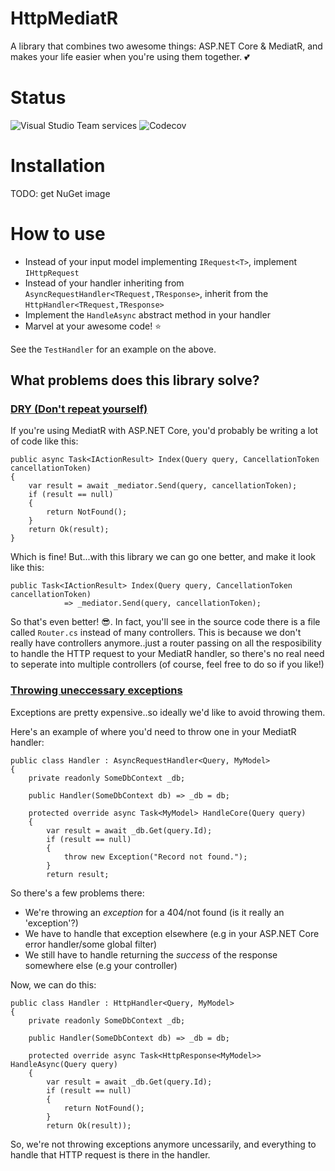 # HttpMediatR
A library that combines two awesome things: ASP.NET Core & MediatR, and makes your life easier when you're using them together. :two_hearts:

# Status
![Visual Studio Team services](https://img.shields.io/vso/build/rpm1984/b191ce56-b252-49c8-bba2-23e75b32ab0b/3.svg?style=plastic) ![Codecov](https://img.shields.io/codecov/c/github/RPM1984/HttpMediatR.svg?style=plastic)

# Installation
TODO: get NuGet image

# How to use
- Instead of your input model implementing `IRequest<T>`, implement `IHttpRequest`
- Instead of your handler inheriting from `AsyncRequestHandler<TRequest,TResponse>`, inherit from the `HttpHandler<TRequest,TResponse>`
- Implement the `HandleAsync` abstract method in your handler
- Marvel at your awesome code! :star:

See the `TestHandler` for an example on the above.

## What problems does this library solve?
### [DRY (Don't repeat yourself)](https://en.wikipedia.org/wiki/Don%27t_repeat_yourself)
If you're using MediatR with ASP.NET Core, you'd probably be writing a lot of code like this:
```
public async Task<IActionResult> Index(Query query, CancellationToken cancellationToken)
{
    var result = await _mediator.Send(query, cancellationToken);
    if (result == null)
    {
        return NotFound();
    }
    return Ok(result);
}
```

Which is fine! But...with this library we can go one better, and make it look like this:
```
public Task<IActionResult> Index(Query query, CancellationToken cancellationToken)
            => _mediator.Send(query, cancellationToken);
```

So that's even better! :sunglasses:. 
In fact, you'll see in the source code there is a file called `Router.cs` instead of many controllers. This is because we don't really have controllers anymore..just a router passing on all the resposibility to handle the HTTP request to your MediatR handler, so there's no real need to seperate into multiple controllers (of course, feel free to do so if you like!)

### [Throwing uneccessary exceptions](http://jonskeet.uk/csharp/exceptions.html)
Exceptions are pretty expensive..so ideally we'd like to avoid throwing them.

Here's an example of where you'd need to throw one in your MediatR handler:
```
public class Handler : AsyncRequestHandler<Query, MyModel>
{
    private readonly SomeDbContext _db;

    public Handler(SomeDbContext db) => _db = db;

    protected override async Task<MyModel> HandleCore(Query query)
    {
        var result = await _db.Get(query.Id);
        if (result == null)
        {
            throw new Exception("Record not found.");
        }
        return result;
```

So there's a few problems there:
- We're throwing an _exception_ for a 404/not found (is it really an 'exception'?)
- We have to handle that exception elsewhere (e.g in your ASP.NET Core error handler/some global filter)
- We still have to handle returning the _success_ of the response somewhere else (e.g your controller)

Now, we can do this:
```
public class Handler : HttpHandler<Query, MyModel>
{
    private readonly SomeDbContext _db;

    public Handler(SomeDbContext db) => _db = db;

    protected override async Task<HttpResponse<MyModel>> HandleAsync(Query query)
    {
        var result = await _db.Get(query.Id);
        if (result == null)
        {
            return NotFound();
        }
        return Ok(result));
```

So, we're not throwing exceptions anymore uncessarily, and everything to handle that HTTP request is there in the handler.